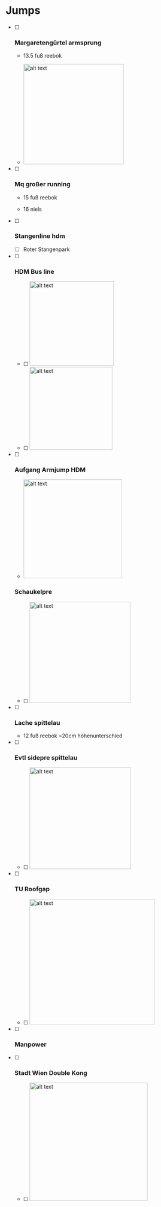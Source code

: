 # Jumps

- [ ] ### Margaretengürtel armsprung
  
  - 13.5 fuß reebok
  
  - <img title="" src="./img/Margareten Armjump.jpeg" alt="alt text" width="267" data-align="inline">

- [ ] ### Mq großer running
  
  - 15 fuß reebok
  
  - 16 niels

- [ ] ### Stangenline hdm
  
  - [ ] Roter Stangenpark

- [ ] ### HDM Bus line
  
  - [ ] <img src="./img/Busline%20HDM_2.jpeg" title="" alt="alt text" width="225">
  
  - [ ] <img src="./img/Busline%20HMD_1.jpeg" title="" alt="alt text" width="221">

- [ ] ### Aufgang Armjump HDM
  
  - <img src="./img/HDM%20Armjump%20Aufgang.jpeg" title="" alt="alt text" width="263">
  
  ### Schaukelpre
  
  - [ ] <img title="" src="./img/Schaukelpre.jpeg" alt="alt text" width="269">

- [ ] ### Lache spittelau
  
  - 12 fuß reebok  ~20cm höhenunterschied

- [ ] ### Evtl sidepre spittelau
  
  - [ ] <img src="./img/Sidepre%20Spittelau.jpeg" title="" alt="alt text" width="271">

- [ ] ### TU Roofgap
  
  - [ ] <img src="./img/TU%20Roofgap.jpeg" title="" alt="alt text" width="334">

- [ ] ### Manpower

- [ ] ### Stadt Wien Double Kong
  
  - [ ] <img src="./img/Stadt%20Wien%20Double%20Kong.jpeg" title="" alt="alt text" width="315">
